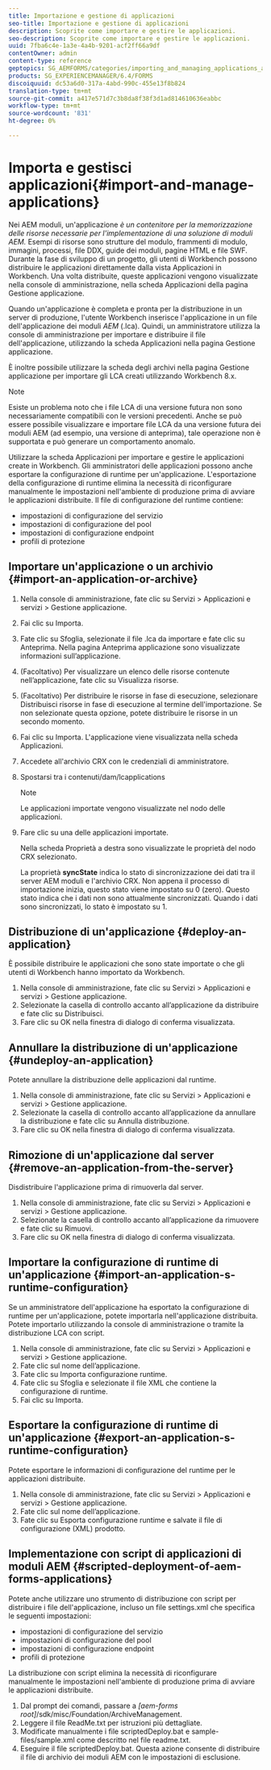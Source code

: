 ```yaml
---
title: Importazione e gestione di applicazioni
seo-title: Importazione e gestione di applicazioni
description: Scoprite come importare e gestire le applicazioni.
seo-description: Scoprite come importare e gestire le applicazioni.
uuid: 7fba6c4e-1a3e-4a4b-9201-acf2ff66a9df
contentOwner: admin
content-type: reference
geptopics: SG_AEMFORMS/categories/importing_and_managing_applications_and_archives
products: SG_EXPERIENCEMANAGER/6.4/FORMS
discoiquuid: dc53a6d0-317a-4abd-990c-455e13f8b824
translation-type: tm+mt
source-git-commit: a417e571d7c3b8da8f38f3d1ad814610636eabbc
workflow-type: tm+mt
source-wordcount: '831'
ht-degree: 0%

---
```



# Importa e gestisci applicazioni{#import-and-manage-applications}

Nei AEM moduli, un&#39;applicazione *è un contenitore per la memorizzazione delle risorse necessarie per l&#39;implementazione di una soluzione di moduli AEM.* Esempi di risorse sono strutture del modulo, frammenti di modulo, immagini, processi, file DDX, guide dei moduli, pagine HTML e file SWF. Durante la fase di sviluppo di un progetto, gli utenti di Workbench possono distribuire le applicazioni direttamente dalla vista Applicazioni in Workbench. Una volta distribuite, queste applicazioni vengono visualizzate nella console di amministrazione, nella scheda Applicazioni della pagina Gestione applicazione.

Quando un&#39;applicazione è completa e pronta per la distribuzione in un server di produzione, l&#39;utente Workbench inserisce l&#39;applicazione in un file dell&#39;applicazione dei moduli *AEM* (.lca). Quindi, un amministratore utilizza la console di amministrazione per importare e distribuire il file dell&#39;applicazione, utilizzando la scheda Applicazioni nella pagina Gestione applicazione.

È inoltre possibile utilizzare la scheda degli archivi nella pagina Gestione applicazione per importare gli LCA creati utilizzando Workbench 8.x.

>[!NOTE]
>
>Esiste un problema noto che i file LCA di una versione futura non sono necessariamente compatibili con le versioni precedenti. Anche se può essere possibile visualizzare e importare file LCA da una versione futura dei moduli AEM (ad esempio, una versione di anteprima), tale operazione non è supportata e può generare un comportamento anomalo.

Utilizzare la scheda Applicazioni per importare e gestire le applicazioni create in Workbench. Gli amministratori delle applicazioni possono anche esportare la configurazione di runtime per un&#39;applicazione. L&#39;esportazione della configurazione di runtime elimina la necessità di riconfigurare manualmente le impostazioni nell&#39;ambiente di produzione prima di avviare le applicazioni distribuite. Il file di configurazione del runtime contiene:

* impostazioni di configurazione del servizio
* impostazioni di configurazione del pool
* impostazioni di configurazione endpoint
* profili di protezione

## Importare un&#39;applicazione o un archivio {#import-an-application-or-archive}

1. Nella console di amministrazione, fate clic su Servizi > Applicazioni e servizi > Gestione applicazione.
1. Fai clic su Importa.
1. Fate clic su Sfoglia, selezionate il file .lca da importare e fate clic su Anteprima. Nella pagina Anteprima applicazione sono visualizzate informazioni sull’applicazione.
1. (Facoltativo) Per visualizzare un elenco delle risorse contenute nell’applicazione, fate clic su Visualizza risorse.
1. (Facoltativo) Per distribuire le risorse in fase di esecuzione, selezionare Distribuisci risorse in fase di esecuzione al termine dell&#39;importazione. Se non selezionate questa opzione, potete distribuire le risorse in un secondo momento.
1. Fai clic su Importa. L&#39;applicazione viene visualizzata nella scheda Applicazioni.
1. Accedete all&#39;archivio CRX con le credenziali di amministratore.
1. Spostarsi tra i contenuti/dam/lcapplications

   >[!NOTE]
   >
   >Le applicazioni importate vengono visualizzate nel nodo delle applicazioni.

1. Fare clic su una delle applicazioni importate.

   Nella scheda Proprietà a destra sono visualizzate le proprietà del nodo CRX selezionato.

   La proprietà **syncState** indica lo stato di sincronizzazione dei dati tra il server AEM moduli e l&#39;archivio CRX. Non appena il processo di importazione inizia, questo stato viene impostato su 0 (zero). Questo stato indica che i dati non sono attualmente sincronizzati. Quando i dati sono sincronizzati, lo stato è impostato su 1.

## Distribuzione di un&#39;applicazione {#deploy-an-application}

È possibile distribuire le applicazioni che sono state importate o che gli utenti di Workbench hanno importato da Workbench.

1. Nella console di amministrazione, fate clic su Servizi > Applicazioni e servizi > Gestione applicazione.
1. Selezionate la casella di controllo accanto all’applicazione da distribuire e fate clic su Distribuisci.
1. Fare clic su OK nella finestra di dialogo di conferma visualizzata.

## Annullare la distribuzione di un&#39;applicazione {#undeploy-an-application}

Potete annullare la distribuzione delle applicazioni dal runtime.

1. Nella console di amministrazione, fate clic su Servizi > Applicazioni e servizi > Gestione applicazione.
1. Selezionate la casella di controllo accanto all’applicazione da annullare la distribuzione e fate clic su Annulla distribuzione.
1. Fare clic su OK nella finestra di dialogo di conferma visualizzata.

## Rimozione di un&#39;applicazione dal server {#remove-an-application-from-the-server}

Disdistribuire l&#39;applicazione prima di rimuoverla dal server.

1. Nella console di amministrazione, fate clic su Servizi > Applicazioni e servizi > Gestione applicazione.
1. Selezionate la casella di controllo accanto all’applicazione da rimuovere e fate clic su Rimuovi.
1. Fare clic su OK nella finestra di dialogo di conferma visualizzata.

## Importare la configurazione di runtime di un&#39;applicazione {#import-an-application-s-runtime-configuration}

Se un amministratore dell&#39;applicazione ha esportato la configurazione di runtime per un&#39;applicazione, potete importarla nell&#39;applicazione distribuita. Potete importarlo utilizzando la console di amministrazione o tramite la distribuzione LCA con script.

1. Nella console di amministrazione, fate clic su Servizi > Applicazioni e servizi > Gestione applicazione.
1. Fate clic sul nome dell’applicazione.
1. Fate clic su Importa configurazione runtime.
1. Fate clic su Sfoglia e selezionate il file XML che contiene la configurazione di runtime.
1. Fai clic su Importa.

## Esportare la configurazione di runtime di un&#39;applicazione {#export-an-application-s-runtime-configuration}

Potete esportare le informazioni di configurazione del runtime per le applicazioni distribuite.

1. Nella console di amministrazione, fate clic su Servizi > Applicazioni e servizi > Gestione applicazione.
1. Fate clic sul nome dell’applicazione.
1. Fate clic su Esporta configurazione runtime e salvate il file di configurazione (XML) prodotto.

## Implementazione con script di applicazioni di moduli AEM {#scripted-deployment-of-aem-forms-applications}

Potete anche utilizzare uno strumento di distribuzione con script per distribuire i file dell&#39;applicazione, incluso un file settings.xml che specifica le seguenti impostazioni:

* impostazioni di configurazione del servizio
* impostazioni di configurazione del pool
* impostazioni di configurazione endpoint
* profili di protezione

La distribuzione con script elimina la necessità di riconfigurare manualmente le impostazioni nell&#39;ambiente di produzione prima di avviare le applicazioni distribuite.

1. Dal prompt dei comandi, passare a *[aem-forms root]*/sdk/misc/Foundation/ArchiveManagement.
1. Leggere il file ReadMe.txt per istruzioni più dettagliate.
1. Modificate manualmente i file scriptedDeploy.bat e sample-files/sample.xml come descritto nel file readme.txt.
1. Eseguire il file scriptedDeploy.bat. Questa azione consente di distribuire il file di archivio dei moduli AEM con le impostazioni di esclusione.

